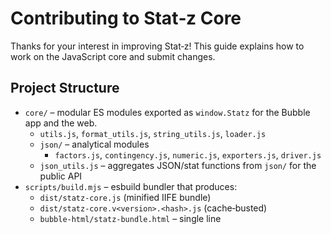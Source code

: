 # Contributing to Stat‑z Core

Thanks for your interest in improving Stat‑z! This guide explains how to work on the JavaScript core and submit changes.

## Project Structure

- `core/` – modular ES modules exported as `window.Statz` for the Bubble app and the web.
  - `utils.js`, `format_utils.js`, `string_utils.js`, `loader.js`
  - `json/` – analytical modules
    - `factors.js`, `contingency.js`, `numeric.js`, `exporters.js`, `driver.js`
  - `json_utils.js` – aggregates JSON/stat functions from `json/` for the public API
- `scripts/build.mjs` – esbuild bundler that produces:
  - `dist/statz-core.js` (minified IIFE bundle)
  - `dist/statz-core.v<version>.<hash>.js` (cache‑busted)
  - `bubble-html/statz-bundle.html` – single line <script> for Bubble

## Setup

1. Install Node.js 18+.
2. Install deps:
   - `npm ci` (or `npm install`)
3. Build:
   - `npm run build`
4. Bubble usage:
   - Copy the contents of `bubble-html/statz-bundle.html` into a single HTML element in Bubble.
   - The namespace is available as `window.Statz` (and `window.Utils` as a compatibility alias).

## Coding Style

- Use modern ES modules; avoid adding global variables. The bundle attaches to `window.Statz` in `core/index.js`.
- Public API docs:
  - Add concise JSDoc to exported functions (parameters, return types, brief description).
  - Enable `// @ts-check` at the top of files to leverage editor type checking.
  - Prefer typedefs for shared shapes (e.g., `Column`, `TableLike`).
- Comments: favor clear naming; add comments for rationale and non‑obvious logic. Avoid noisy inline comments.
- Keep changes minimal and focused; do not reformat unrelated files.

## External Libraries

- Compatibility with Bubble free plan is critical:
  - Do not rely on `<script>` header tags. Use dynamic loading via `loader.js` (`loadScriptP`, `initDeps`).
  - jStat and simple‑statistics are loaded from CDN with fallbacks.
  - We intentionally keep these deps out of the generated bundle so `bubble-html/statz-bundle.html` stays small for Bubble; they continue to load on demand via CDN, and we still list them in package.json so GitHub/Dependabot can index the dependencies.
  - `stdlib-js/stats` is dynamically imported as ESM.
- Do not set esbuild `globalName` to `Statz` (we already assign `window.Statz` in `core/index.js`).

## Build Output Rules

- The HTML output must be a single‑line `<script>…</script>`:
  - The build step escapes `</script>`, removes newlines, and collapses `>\s+<` to `><`.
  - The bundle uses `charset: 'utf8'` so strings like “Variável” are preserved.

## Submitting Changes

1. Fork the repo and create a feature branch.
2. Make focused commits with clear messages.
3. Ensure `npm run build` succeeds and that `bubble-html/statz-bundle.html` loads in a browser/Bubble console:
   - `window.Statz.health()` logs adapters;
   - `window.Statz.runAnalysis(...)` works on sample inputs.
4. Open a Pull Request describing the change, rationale, and any notes for Bubble integration.

## Scope & Roadmap

- Focus areas (see `core/README.md`):
  - Add tests and functions for nonparametric workflows (e.g., paired Wilcoxon, Friedman).
  - Implement parametric ANOVA + Tukey.
  - Add basic GLM support.

## Questions

Open an Issue with a minimal reproduction or the file/line context where you propose the change. We’re happy to help.

## Notes on Publishing

- This repository is currently not published as an npm package.
- Consumers should use the generated bundle (`bubble-html/statz-bundle.html`) or clone the repo and import modules directly.





